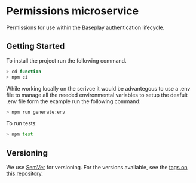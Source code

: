 # Permissions microservice
Permissions for use within the Baseplay authentication lifecycle.

## Getting Started

To install the project run the following command.

```bash
> cd function
> npm ci
```

While working locally on the serivce it would be advantegous to use a .env file to manage all the needed environmental variables to setup the deafult .env file form the example run the following command:

```bash
> npm run generate:env
```

To run tests:

```bash
> npm test
```

## Versioning

We use [SemVer](http://semver.org/) for versioning. For the versions available, see the [tags on this repository](https://github.com/creative-owl/nimbus/tags).
